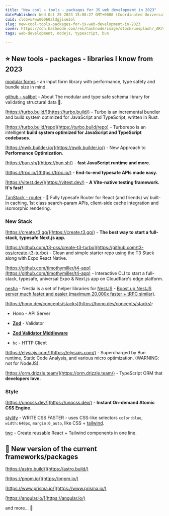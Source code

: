 ```yaml
---
title: "New cool ⭐ tools - packages for JS web development in 2023"
datePublished: Wed Oct 25 2023 15:00:27 GMT+0000 (Coordinated Universal Time)
cuid: clo5vu4ww00060aldgjixezol
slug: new-cool-tools-packages-for-js-web-development-in-2023
cover: https://cdn.hashnode.com/res/hashnode/image/stock/unsplash/_AR74EoWdy0/upload/adc1a242e031f1bdfb8189fef61fb726.jpeg
tags: web-development, nodejs, typescript, bun

---
```


## ⭐ New tools - packages - libraries I know from 2023

[modular forms](https://modularforms.dev/) - an input form library with performance, type safety and bundle size in mind.

[github - valibot](https://github.com/fabian-hiller/valibot) - About
The modular and type safe schema library for validating structural data 🤖.

[https://turbo.build/](https://turbo.build/) - Turbo is an incremental bundler and build system optimized for JavaScript and TypeScript, written in Rust.

[https://turbo.build/repo](https://turbo.build/repo) - Turborepo is an intelligent **build system optimized for JavaScript and TypeScript codebases**.

[https://qwik.builder.io/](https://qwik.builder.io/) - New Approach to **Performance Optimization**.

[https://bun.sh/](https://bun.sh/) - **fast JavaScript runtime and more.**

[https://trpc.io/](https://trpc.io/) - **End-to-end typesafe APIs made easy.**

[https://vitest.dev/](https://vitest.dev/) - **A Vite-native testing framework. It's fast!**

[TanStack - router](https://github.com/TanStack/router) - 🤖 Fully typesafe Router for React (and friends) w/ built-in caching, 1st class search-param APIs, client-side cache integration and isomorphic rendering.

### New Stack

[https://create.t3.gg/](https://create.t3.gg/) - **The best way to start a full-stack, typesafe Next.js app.**

[https://github.com/t3-oss/create-t3-turbo](https://github.com/t3-oss/create-t3-turbo) - Clean and simple starter repo using the T3 Stack along with Expo React Native.

[https://github.com/timothymiller/t4-app](https://github.com/timothymiller/t4-app) - Interactive CLI to start a full-stack, typesafe, universal Expo & Next.js app on Cloudflare's edge platform.

[nestia](https://nestia.io/docs/) - Nestia is a set of helper libraries for [NestJS](https://docs.nestjs.com/) - [Boost up NestJS server much faster and easier (maximum 20,000x faster + tRPC similar)](https://dev.to/samchon/nestia-boost-up-your-nestjs-server-much-faster-and-easier-maximum-20000x-faster-59o5).

[https://hono.dev/concepts/stacks](https://hono.dev/concepts/stacks):

* Hono - API Server
    
* [**Zod**](https://zod.dev/) - Validator
    
* [**Zod Validator Middleware**](https://github.com/honojs/middleware/tree/main/packages/zod-validator)
    
* `hc` - HTTP Client
    

[https://elysiajs.com/](https://elysiajs.com/) - Supercharged by Bun runtime, Static Code Analysis, and various micro optimization. (WARNING: not for NodeJS).

[https://orm.drizzle.team/](https://orm.drizzle.team/) - TypeScript ORM that **developers love.**

### Style

[https://unocss.dev/](https://unocss.dev/) - **Instant On-demand Atomic CSS Engine.**

[stylify](https://stylifycss.com/) - WRITE CSS FASTER - uses CSS-like selectors `color:blue`, `width:640px`, `margin:0_auto`, like CSS + [tailwind](https://tailwindcss.com/).

[twc](https://github.com/gregberge/twc) - Create reusable React + Tailwind components in one line.

## 🌱 New version of the current frameworks/packages

[https://astro.build/](https://astro.build/)

[https://pnpm.io/](https://pnpm.io/)

[https://www.prisma.io/](https://www.prisma.io/)

[https://angular.io/](https://angular.io/)

and more... 🐌